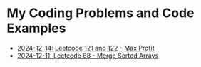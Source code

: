 # My Coding Problems and Code Examples

- [2024-12-14: Leetcode 121 and 122 - Max Profit](./code/max_profit.md)
- [2024-12-11: Leetcode 88 - Merge Sorted Arrays](./code/merge_sorted_arrays.md)